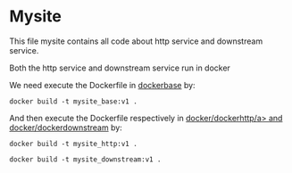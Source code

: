 # Mysite

This file mysite contains all code about http service and downstream service.

Both the http service and downstream service run in docker

We need execute the Dockerfile in
 <a href="docker/dockerbase">dockerbase</a> by:

`docker build -t mysite_base:v1 .`

And then execute the Dockerfile respectively in 
<a href="docker/dockerhttp">docker/dockerhttp/a> and
<a href="docker/dockerdownstream">docker/dockerdownstream</a>
by:

`docker build -t mysite_http:v1 .`

`docker build -t mysite_downstream:v1 .`